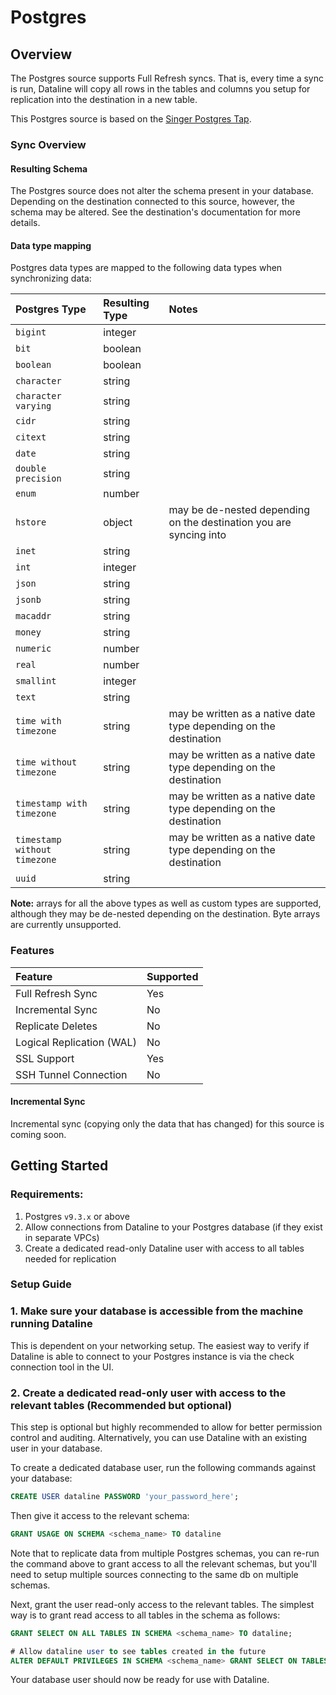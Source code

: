 # Postgres

## Overview

The Postgres source supports Full Refresh syncs. That is, every time a sync is run, Dataline will copy all rows in the tables and columns you setup for replication into the destination in a new table. 

This Postgres source is based on the [Singer Postgres Tap](https://github.com/singer-io/tap-postgres). 

### Sync Overview

#### Resulting Schema

The Postgres source does not alter the schema present in your database. Depending on the destination connected to this source, however, the schema may be altered. See the destination's documentation for more details. 

#### Data type mapping

Postgres data types are mapped to the following data types when synchronizing data: 

| Postgres Type | Resulting Type | Notes |
| :--- | :--- | :--- |
| `bigint` | integer |  |
| `bit` | boolean |  |
| `boolean` | boolean |  |
| `character` | string |  |
| `character varying` | string |  |
| `cidr` | string |  |
| `citext` | string |  |
| `date` | string |  |
| `double precision` | string |  |
| `enum` | number |  |
| `hstore` | object | may be de-nested depending on the destination you are syncing into |
| `inet` | string |  |
| `int` | integer |  |
| `json` | string |  |
| `jsonb` | string |  |
| `macaddr` | string |  |
| `money` | string |  |
| `numeric` | number |  |
| `real` | number |  |
| `smallint` | integer |  |
| `text` | string |  |
| `time with timezone` | string | may be written as a native date type depending on the destination |
| `time without timezone` | string | may be written as a native date type depending on the destination |
| `timestamp with timezone` | string | may be written as a native date type depending on the destination |
| `timestamp without timezone` | string | may be written as a native date type depending on the destination |
| `uuid` | string |  |

**Note:** arrays for all the above types as well as custom types are supported, although they may be de-nested depending on the destination. Byte arrays are currently unsupported. 

### Features

| Feature | Supported |
| :--- | :--- |
| Full Refresh Sync | Yes |
| Incremental Sync  | No |
| Replicate Deletes | No |
| Logical Replication \(WAL\) | No |
| SSL Support | Yes |
| SSH Tunnel Connection | No |

#### Incremental Sync

Incremental sync \(copying only the data that has changed\) for this source is coming soon. 

## Getting Started

### Requirements: 

1. Postgres `v9.3.x` or above
2. Allow connections from Dataline to your Postgres database \(if they exist in separate VPCs\)
3. Create a dedicated read-only Dataline user with access to all tables needed for replication

### Setup Guide

### 1. Make sure your database is accessible from the machine running Dataline

This is dependent on your networking setup. The easiest way to verify if Dataline is able to connect to your Postgres instance is via the check connection tool in the UI. 

### 2. Create a dedicated read-only user with access to the relevant tables (Recommended but optional)

This step is optional but highly recommended to allow for better permission control and auditing. Alternatively, you can use Dataline with an existing user in your database. 

To create a dedicated database user, run the following commands against your database: 

```sql
CREATE USER dataline PASSWORD 'your_password_here';
```

Then give it access to the relevant schema: 

```sql
GRANT USAGE ON SCHEMA <schema_name> TO dataline
```

Note that to replicate data from multiple Postgres schemas, you can re-run the command above to grant access to all the relevant schemas, but you'll need to setup multiple sources connecting to the same db on multiple schemas. 

Next, grant the user read-only access to the relevant tables. The simplest way is to grant read access to all tables in the schema as follows: 

```sql
GRANT SELECT ON ALL TABLES IN SCHEMA <schema_name> TO dataline;

# Allow dataline user to see tables created in the future
ALTER DEFAULT PRIVILEGES IN SCHEMA <schema_name> GRANT SELECT ON TABLES TO dataline;
```

Your database user should now be ready for use with Dataline.
